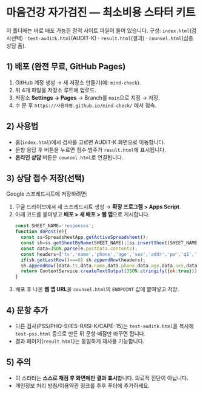 # 마음건강 자가검진 — 최소비용 스타터 키트

이 폴더에는 바로 배포 가능한 정적 사이트 파일이 들어 있습니다.
구성: `index.html`(검사선택) · `test-auditk.html`(AUDIT-K) · `result.html`(결과) · `counsel.html`(심층상담 폼).

## 1) 배포 (완전 무료, GitHub Pages)
1. GitHub 계정 생성 → 새 저장소 만들기(예: `mind-check`).
2. 위 4개 파일을 저장소 루트에 업로드.
3. 저장소 **Settings → Pages** → Branch를 `main`으로 지정 → 저장.
4. 수 분 후 `https://사용자명.github.io/mind-check/` 에서 접속.

## 2) 사용법
- 홈(`index.html`)에서 검사를 고르면 AUDIT-K 화면으로 이동합니다.
- 문항 응답 후 버튼을 누르면 점수·범주가 `result.html`에 표시됩니다.
- **온라인 상담** 버튼은 `counsel.html`로 연결됩니다.

## 3) 상담 접수 저장(선택)
Google 스프레드시트에 저장하려면:
1. 구글 드라이브에서 새 스프레드시트 생성 → **확장 프로그램 > Apps Script**.
2. 아래 코드를 붙여넣고 **배포 > 새 배포 > 웹 앱**으로 게시합니다.
   ```js
   const SHEET_NAME='responses';
   function doPost(e){
     const ss=SpreadsheetApp.getActiveSpreadsheet();
     const sh=ss.getSheetByName(SHEET_NAME)||ss.insertSheet(SHEET_NAME);
     const data=JSON.parse(e.postData.contents);
     const headers=['ts','name','phone','age','sex','addr','pw','q1','q2','q3','body','consent'];
     if(sh.getLastRow()===0) sh.appendRow(headers);
     sh.appendRow([data.ts,data.name,data.phone,data.age,data.sex,data.addr,data.pw,data.q1,data.q2,data.q3,data.body,data.consent]);
     return ContentService.createTextOutput(JSON.stringify({ok:true})).setMimeType(ContentService.MimeType.JSON);
   }
   ```
3. 배포 후 나온 **웹 앱 URL**을 `counsel.html`의 `ENDPOINT` 값에 붙여넣고 저장.

## 4) 문항 추가
- 다른 검사(PSS/PHQ-9/IES-R/ISI-K/CAPE-15)는 `test-auditk.html`을 복사해 `test-pss.html` 등으로 만든 뒤 문항·배점만 바꾸면 됩니다.
- 결과 페이지(`result.html`)는 동일하게 재사용 가능합니다.

## 5) 주의
- 이 스타터는 **스스로 채점 후 화면에만 결과 표시**합니다. 의료적 진단이 아닙니다.
- 개인정보 처리 방침/이용약관 링크를 추후 푸터에 추가하세요.
